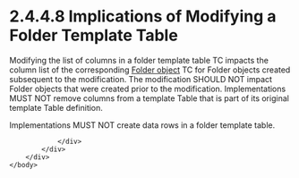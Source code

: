<html dir="LTR" xmlns:mshelp="http://msdn.microsoft.com/mshelp" xmlns:ddue="http://ddue.schemas.microsoft.com/authoring/2003/5" xmlns:xlink="http://www.w3.org/1999/xlink" xmlns:tool="http://www.microsoft.com/tooltip">
    <head>
        <meta http-equiv="Content-Type" content="text/html; CHARSET=utf-8"></meta>
        <meta name="save" content="history"></meta>
        <title>2.4.4.8 Implications of Modifying a Folder Template Table</title>
        <xml>
            <mshelp:toctitle title="2.4.4.8 Implications of Modifying a Folder Template Table"></mshelp:toctitle>
            <mshelp:rltitle title="[MS-PST]: Implications of Modifying a Folder Template Table"></mshelp:rltitle>
            <mshelp:keyword index="A" term="55516aaa-d441-4336-91fd-ba168ca9311c"></mshelp:keyword>
            <mshelp:attr name="DCSext.ContentType" value="open specification"></mshelp:attr>
            <mshelp:attr name="AssetID" value="55516aaa-d441-4336-91fd-ba168ca9311c"></mshelp:attr>
            <mshelp:attr name="TopicType" value="kbRef"></mshelp:attr>
            <mshelp:attr name="DCSext.Title" value="[MS-PST]: Implications of Modifying a Folder Template Table" />
        </xml>
    </head>
    <body>
        <div id="header">
            <h1 class="heading">2.4.4.8 Implications of Modifying a Folder Template Table</h1>
        </div>
        <div id="mainSection">
            <div id="mainBody">
                <div id="allHistory" class="saveHistory"></div>
                <div id="sectionSection0" class="section" name="collapseableSection">
                    

<p>Modifying the list of columns in a folder template table TC
impacts the column list of the corresponding <a href="08220cc9-69b1-4072-a2e7-2a0ff201d505.htm#gt_0682daa7-c1b8-419b-8a32-6048833d0b72">Folder object</a> TC for Folder
objects created subsequent to the modification. The modification SHOULD NOT
impact Folder objects that were created prior to the modification.
Implementations MUST NOT remove columns from a template Table that is part of
its original template Table definition.</p>

<p>Implementations MUST NOT create data rows in a folder
template table.</p>


                </div>
            </div>
        </div>
    </body>
</html>
